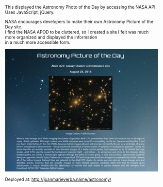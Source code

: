 This displayed the Astronomy Photo of the Day by accessing the NASA API.  
Uses JavaScript, jQuery.  

NASA encourages developers to make their own Astronomy Picture of the Day site.   
I find the NASA APOD to be cluttered, so I created a site I felt was much more organized and displayed the information  
in a much more accessible form.

![alt text](myAPOD.jpg) 

Deployed at:  http://joanmarieverba.name/astronomy/
